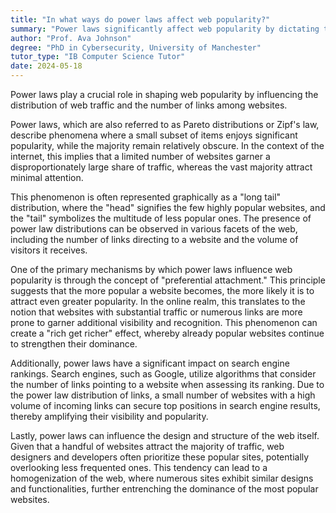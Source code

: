 ```yaml
---
title: "In what ways do power laws affect web popularity?"
summary: "Power laws significantly affect web popularity by dictating the distribution of web traffic and links among websites."
author: "Prof. Ava Johnson"
degree: "PhD in Cybersecurity, University of Manchester"
tutor_type: "IB Computer Science Tutor"
date: 2024-05-18
---
```


Power laws play a crucial role in shaping web popularity by influencing the distribution of web traffic and the number of links among websites.

Power laws, which are also referred to as Pareto distributions or Zipf's law, describe phenomena where a small subset of items enjoys significant popularity, while the majority remain relatively obscure. In the context of the internet, this implies that a limited number of websites garner a disproportionately large share of traffic, whereas the vast majority attract minimal attention.

This phenomenon is often represented graphically as a "long tail" distribution, where the "head" signifies the few highly popular websites, and the "tail" symbolizes the multitude of less popular ones. The presence of power law distributions can be observed in various facets of the web, including the number of links directing to a website and the volume of visitors it receives.

One of the primary mechanisms by which power laws influence web popularity is through the concept of "preferential attachment." This principle suggests that the more popular a website becomes, the more likely it is to attract even greater popularity. In the online realm, this translates to the notion that websites with substantial traffic or numerous links are more prone to garner additional visibility and recognition. This phenomenon can create a "rich get richer" effect, whereby already popular websites continue to strengthen their dominance.

Additionally, power laws have a significant impact on search engine rankings. Search engines, such as Google, utilize algorithms that consider the number of links pointing to a website when assessing its ranking. Due to the power law distribution of links, a small number of websites with a high volume of incoming links can secure top positions in search engine results, thereby amplifying their visibility and popularity.

Lastly, power laws can influence the design and structure of the web itself. Given that a handful of websites attract the majority of traffic, web designers and developers often prioritize these popular sites, potentially overlooking less frequented ones. This tendency can lead to a homogenization of the web, where numerous sites exhibit similar designs and functionalities, further entrenching the dominance of the most popular websites.
    